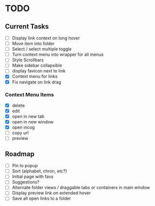# TODO

## Current Tasks
- [ ] Display link context on long hover
- [ ] Move item into folder
- [ ] Select / select multiple toggle
- [ ] Turn context menu into wrapper for all menus
- [ ] Style Scrollbars
- [ ] Make sidebar collapsible
- [ ] display favicon next to link
- [x] Context menu for links
- [x] Fix navigate on link drag

### Context Menu Items
- [x] delete
- [x] edit
- [x] open in new tab
- [x] open in new window
- [x] open incog
- [ ] copy url
- [ ] preview
  
## Roadmap
- [ ] Pin to popup
- [ ] Sort (alphabet, chron, etc?)
- [ ] Initial page with favs
- [ ] Suggestions?
- [ ] Alternate folder views / draggable tabs or containers in main window
- [ ] Display preview link on extended hover
- [ ] Save all open links to a folder